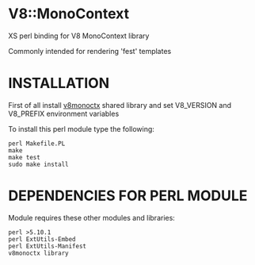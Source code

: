 # V8::MonoContext

XS perl binding for V8 MonoContext library

Commonly intended for rendering 'fest' templates

# INSTALLATION

First of all install [v8monoctx][1] shared library and set 
V8_VERSION and V8_PREFIX environment variables

To install this perl module type the following:

    perl Makefile.PL
    make
    make test
    sudo make install

# DEPENDENCIES FOR PERL MODULE

Module requires these other modules and libraries:

    perl >5.10.1
    perl ExtUtils-Embed
    perl ExtUtils-Manifest
    v8monoctx library


[1]: https://github.com/fsitedev/v8monoctx
